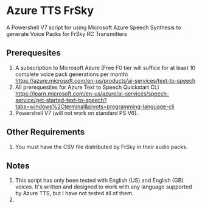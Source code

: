 # Azure TTS FrSky
A Powershell V7 script for using Microsoft Azure Speech Synthesis to generate Voice Packs for FrSky RC Transmitters

## Prerequesites
1. A subscription to Microsoft Azure (Free F0 tier will suffice for at least 10 complete voice pack generations per month)
   https://azure.microsoft.com/en-us/products/ai-services/text-to-speech
2. All prerequesites for Azure Text to Speech Quickstart CLI
   https://learn.microsoft.com/en-us/azure/ai-services/speech-service/get-started-text-to-speech?tabs=windows%2Cterminal&pivots=programming-language-cli
3. Powershell V7 (will not work on standard PS V6).

## Other Requirements
1. You must have the CSV file distributed by FrSky in their audio packs.

## Notes
1. This script has only been tested with English (US) and English (GB) voices.  It's written and designed to work with any language supported by Azure TTS, but I have not tested all of them.
2. 
